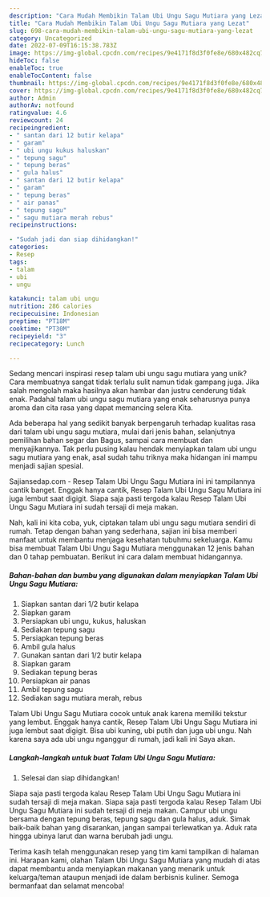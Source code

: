 ```yaml
---
description: "Cara Mudah Membikin Talam Ubi Ungu Sagu Mutiara yang Lezat"
title: "Cara Mudah Membikin Talam Ubi Ungu Sagu Mutiara yang Lezat"
slug: 698-cara-mudah-membikin-talam-ubi-ungu-sagu-mutiara-yang-lezat
category: Uncategorized
date: 2022-07-09T16:15:38.783Z
image: https://img-global.cpcdn.com/recipes/9e4171f8d3f0fe8e/680x482cq70/talam-ubi-ungu-sagu-mutiara-foto-resep-utama.jpg
hideToc: false
enableToc: true
enableTocContent: false
thumbnail: https://img-global.cpcdn.com/recipes/9e4171f8d3f0fe8e/680x482cq70/talam-ubi-ungu-sagu-mutiara-foto-resep-utama.jpg
cover: https://img-global.cpcdn.com/recipes/9e4171f8d3f0fe8e/680x482cq70/talam-ubi-ungu-sagu-mutiara-foto-resep-utama.jpg
author: Admin
authorAv: notfound
ratingvalue: 4.6
reviewcount: 24
recipeingredient:
- " santan dari 12 butir kelapa"
- " garam"
- " ubi ungu kukus haluskan"
- " tepung sagu"
- " tepung beras"
- " gula halus"
- " santan dari 12 butir kelapa"
- " garam"
- " tepung beras"
- " air panas"
- " tepung sagu"
- " sagu mutiara merah rebus"
recipeinstructions:

- "Sudah jadi dan siap dihidangkan!"
categories:
- Resep
tags:
- talam
- ubi
- ungu

katakunci: talam ubi ungu 
nutrition: 286 calories
recipecuisine: Indonesian
preptime: "PT18M"
cooktime: "PT30M"
recipeyield: "3"
recipecategory: Lunch

---
```





Sedang mencari inspirasi resep talam ubi ungu sagu mutiara yang unik? Cara membuatnya sangat tidak terlalu sulit namun tidak gampang juga. Jika salah mengolah maka hasilnya akan hambar dan justru cenderung tidak enak. Padahal talam ubi ungu sagu mutiara yang enak seharusnya punya aroma dan cita rasa yang dapat memancing selera Kita.





Ada beberapa hal yang sedikit banyak berpengaruh terhadap kualitas rasa dari talam ubi ungu sagu mutiara, mulai dari jenis bahan, selanjutnya pemilihan bahan segar dan Bagus, sampai cara membuat dan menyajikannya. Tak perlu pusing kalau hendak menyiapkan talam ubi ungu sagu mutiara yang enak,      asal sudah tahu triknya maka hidangan ini mampu menjadi sajian spesial.














Sajiansedap.com - Resep Talam Ubi Ungu Sagu Mutiara ini ini tampilannya cantik banget. Enggak hanya cantik, Resep Talam Ubi Ungu Sagu Mutiara ini juga lembut saat digigit. Siapa saja pasti tergoda kalau Resep Talam Ubi Ungu Sagu Mutiara ini sudah tersaji di meja makan.






Nah, kali ini kita coba, yuk, ciptakan talam ubi ungu sagu mutiara sendiri di rumah. Tetap dengan bahan yang sederhana, sajian ini bisa memberi manfaat untuk membantu menjaga kesehatan tubuhmu sekeluarga. Kamu bisa membuat Talam Ubi Ungu Sagu Mutiara menggunakan 12 jenis bahan dan 0 tahap pembuatan. Berikut ini cara dalam membuat hidangannya.

<!--inarticleads1-->

##### Bahan-bahan dan bumbu yang digunakan dalam menyiapkan Talam Ubi Ungu Sagu Mutiara:

1. Siapkan  santan dari 1/2 butir kelapa
1. Siapkan  garam
1. Persiapkan  ubi ungu, kukus, haluskan
1. Sediakan  tepung sagu
1. Persiapkan  tepung beras
1. Ambil  gula halus
1. Gunakan  santan dari 1/2 butir kelapa
1. Siapkan  garam
1. Sediakan  tepung beras
1. Persiapkan  air panas
1. Ambil  tepung sagu
1. Sediakan  sagu mutiara merah, rebus


Talam Ubi Ungu Sagu Mutiara cocok untuk anak karena memiliki tekstur yang lembut. Enggak hanya cantik, Resep Talam Ubi Ungu Sagu Mutiara ini juga lembut saat digigit. Bisa ubi kuning, ubi putih dan juga ubi ungu. Nah karena saya ada ubi ungu nganggur di rumah, jadi kali ini Saya akan. 

<!--inarticleads2-->

##### Langkah-langkah untuk buat Talam Ubi Ungu Sagu Mutiara:


1. Selesai dan siap dihidangkan!

Siapa saja pasti tergoda kalau Resep Talam Ubi Ungu Sagu Mutiara ini sudah tersaji di meja makan. Siapa saja pasti tergoda kalau Resep Talam Ubi Ungu Sagu Mutiara ini sudah tersaji di meja makan. Campur ubi ungu bersama dengan tepung beras, tepung sagu dan gula halus, aduk. Simak baik-baik bahan yang disarankan, jangan sampai terlewatkan ya. Aduk rata hingga ubinya larut dan warna berubah jadi ungu. 

Terima kasih telah menggunakan resep yang tim kami tampilkan di halaman ini. Harapan kami, olahan Talam Ubi Ungu Sagu Mutiara yang mudah di atas dapat membantu anda menyiapkan makanan yang menarik untuk keluarga/teman ataupun menjadi ide dalam berbisnis kuliner. Semoga bermanfaat dan selamat mencoba!
